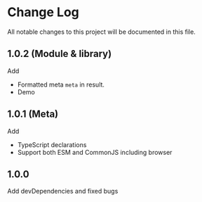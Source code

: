 # Change Log

All notable changes to this project will be documented in this file.

## 1.0.2 (Module & library)

Add

- Formatted meta `meta` in result.
- Demo

## 1.0.1 (Meta)

Add

- TypeScript declarations
- Support both ESM and CommonJS including browser

## 1.0.0

Add devDependencies and fixed bugs
